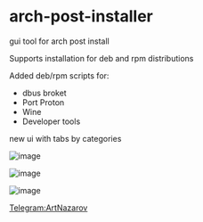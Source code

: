 # arch-post-installer
gui tool for arch post install

Supports installation for deb and rpm distributions

Added deb/rpm scripts for:

- dbus broket
- Port Proton
- Wine
- Developer tools

new ui with tabs by categories 

![image](https://drive.google.com/uc?export=view&id=1E8CO1OltSC5XHhZXs9vR8pPhOxh3TxCU)

![image](https://drive.google.com/uc?export=view&id=1yjQfSxm5H00DjZS6cUXVAYd9LX67ev-J)
 
![image](https://drive.google.com/uc?export=view&id=1LyGRqYd3rr_kMlznW2gQ35bK-nZ2kKTU)

[Telegram:ArtNazarov](https://telegram.me/ArtNazarov)
